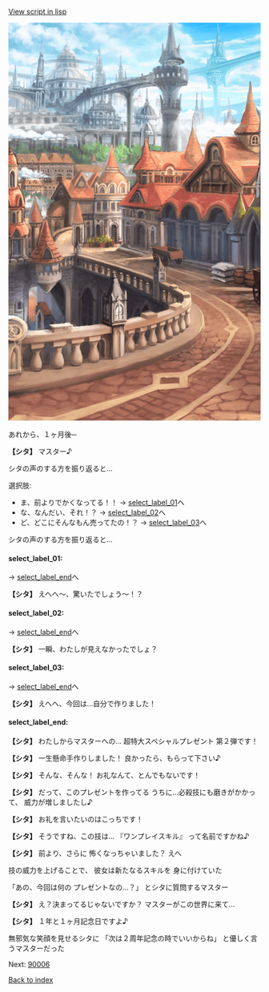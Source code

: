 [View script in lisp](../scripts/20162204.txt)

![town.png](../images/backgrounds/town.png)

あれから、１ヶ月後─

**【シタ】**
マスター♪

シタの声のする方を振り返ると…

選択肢:
- ま、前よりでかくなってる！！ → [select_label_01](#select_label_01)へ
- な、なんだい、それ！？ → [select_label_02](#select_label_02)へ
- ど、どこにそんなもん売ってたの！？ → [select_label_03](#select_label_03)へ

シタの声のする方を振り返ると…

#### select_label_01:
 → [select_label_end](#select_label_end)へ

**【シタ】**
えへへ〜、驚いたでしょう〜！？

#### select_label_02:
 → [select_label_end](#select_label_end)へ

**【シタ】**
一瞬、わたしが見えなかったでしょ？

#### select_label_03:
 → [select_label_end](#select_label_end)へ

**【シタ】**
えへへ、今回は…自分で作りました！

#### select_label_end:

**【シタ】**
わたしからマスターへの…
超特大スペシャルプレゼント
第２弾です！

**【シタ】**
一生懸命手作りしました！
良かったら、もらって下さい♪

**【シタ】**
そんな、そんな！
お礼なんて、とんでもないです！

**【シタ】**
だって、このプレゼントを作ってる
うちに…必殺技にも磨きがかかって、
威力が増しましたし♪

**【シタ】**
お礼を言いたいのはこっちです！

**【シタ】**
そうですね、この技は…
『ワンプレイスキル』
って名前ですかね♪

**【シタ】**
前より、さらに
怖くなっちゃいました？
えへ

技の威力を上げることで、
彼女は新たなるスキルを
身に付けていた

「あの、今回は何の
プレゼントなの…？」
とシタに質問するマスター

**【シタ】**
え？決まってるじゃないですか？
マスターがこの世界に来て…

**【シタ】**
１年と１ヶ月記念日ですよ♪

無邪気な笑顔を見せるシタに
「次は２周年記念の時でいいからね」
と優しく言うマスターだった

Next: [90006](90006.md)

[Back to index](index.md)
